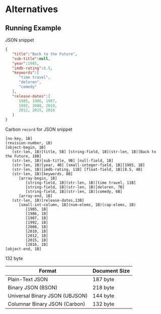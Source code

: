 # Alternatives

## Running Example

JSON snippet
```json
{
   "title":"Back to the Future",
   "sub-title":null,
   "year":1985,
   "imdb-rating":8.5,
   "keywords":[
      "time travel",
      "deloren",
      "comedy"
   ],
   "release-dates":[
      1985, 1986, 1987,
      1992, 2008, 2010,
      2012, 2015, 2016
   ]
}
```


Carbon `record` for JSON snippet

```
[no-key, 1B]
(revision-number, 1B)
[object-begin, 1B]
   (str-len, 1B)[title, 5B] [string-field, 1B](str-len, 1B)[Back to the Future, 18B]
   (str-len, 1B)[sub-title, 9B] [null-field, 1B]
   (str-len, 1B)[year, 4B] [small-integer-field, 1B][1985, 1B]
   (str-len, 1B)[imdb-rating, 11B] [float-field, 1B][8.5, 4B]
   (str-len, 1B)[keywords, 8B] 
      [array-begin, 1B] 
         [string-field, 1B](str-len, 1B)[time travel, 11B] 
         [string-field, 1B](str-len, 1B)[deloren, 7B]       
         [string-field, 1B](str-len, 1B)[comedy, 6B]            
      [array-end, 1B]
   (str-len, 1B)[release-dates,13B] 
      [small-int-column, 1B](num-elems, 1B)(cap-elems, 1B)
         [1985, 1B] 
         [1986, 1B] 
         [1987, 1B]
         [1992, 1B] 
         [2008, 1B] 
         [2010, 1B]
         [2012, 1B]
         [2015, 1B]
         [2016, 1B]
[object-end, 1B]  
```

132 byte

Format                         | Document Size
-------------------------------|--------------
Plain-Text JSON                | 187 byte
Binary JSON (BSON)             | 218 byte
Universal Binary JSON (UBJSON) | 144 byte
Columnar Binary JSON (Carbon)  | 132 byte